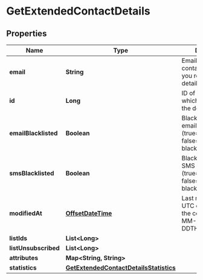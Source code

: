 
# GetExtendedContactDetails

## Properties
Name | Type | Description | Notes
------------ | ------------- | ------------- | -------------
**email** | **String** | Email address of the contact for which you requested the details | 
**id** | **Long** | ID of the contact for which you requested the details | 
**emailBlacklisted** | **Boolean** | Blacklist status for email campaigns (true&#x3D;blacklisted, false&#x3D;not blacklisted) | 
**smsBlacklisted** | **Boolean** | Blacklist status for SMS campaigns (true&#x3D;blacklisted, false&#x3D;not blacklisted) | 
**modifiedAt** | [**OffsetDateTime**](OffsetDateTime.md) | Last modification UTC date-time of the contact (YYYY-MM-DDTHH:mm:ss.SSSZ) | 
**listIds** | **List&lt;Long&gt;** |  | 
**listUnsubscribed** | **List&lt;Long&gt;** |  |  [optional]
**attributes** | **Map&lt;String, String&gt;** |  | 
**statistics** | [**GetExtendedContactDetailsStatistics**](GetExtendedContactDetailsStatistics.md) |  | 



